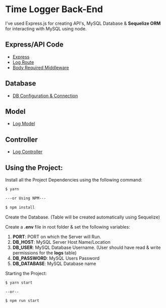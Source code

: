 # Time Logger Back-End

I've used Express.js for creating API's, MySQL Database & **Sequelize ORM** for interacting with MySQL using node.

## Express/API Code

- [Express](./Express/index.js)
- [Log Route](./Express/Routes/Log.js)
- [Body Required Middleware](./Express/Middleware/bodyRequired.js)

## Database

- [DB Configuration & Connection](./Config/db.js)

## Model

- [Log Model](./Models/Log.js)

## Controller

- [Log Controller](./Controller/Log.js)

## Using the Project:

Install all the Project Dependencies using the following command:

```bash
$ yarn

---or Using NPM---

$ npm install
```

Create the Database. (Table will be created automatically using Sequelize)

Create a **.env** file in root folder & set the following variables:

1. **PORT**: PORT on which the Server will Run.
2. **DB_HOST**: MySQL Server Host Name/Location
3. **DB_USER**: MySQL Database Username. (User should have read & write permissions for the **logs** table)
4. **DB_PASSWORD**: MySQL Users Password
5. **DB_DATABASE**: MySQL Database name

Starting the Project:

```bash
$ yarn start

--or--

$ npm run start
```
